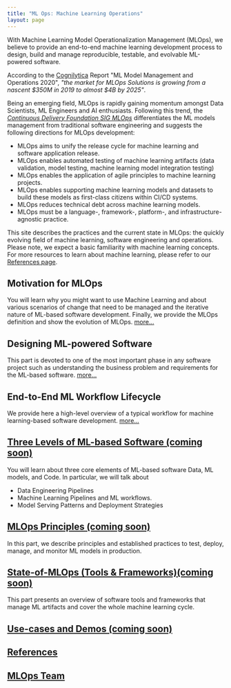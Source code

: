 ```yaml
---
title: "ML Ops: Machine Learning Operations"
layout: page
---
```


With Machine Learning Model Operationalization Management (MLOps), we believe to provide an end-to-end machine learning development process to design, build and manage reproducible, testable, and evolvable ML-powered software.

According to the [Cognilytica](https://www.cognilytica.com/2020/03/03/ml-model-management-and-operations-2020-mlops/) Report "ML Model Management and Operations 2020", *"the market for MLOps Solutions is growing from a nascent $350M in 2019 to almost $4B by 2025"*.

Being an emerging field, MLOps is rapidly gaining momentum amongst Data Scientists, ML Engineers and AI enthusiasts. Following this trend, the [*Continuous Delivery Foundation SIG MLOps*](https://github.com/cdfoundation/sig-mlops) differentiates the ML models management from traditional software engineering and suggests the following directions for MLOps development:

  * MLOps aims to unify the release cycle for machine learning and software application release.
  * MLOps enables automated testing of machine learning artifacts (data validation, model testing, machine learning model integration testing)
  * MLOps enables the application of agile principles to machine learning projects.
  * MLOps enables supporting machine learning models and datasets to build these models as first-class citizens within CI/CD systems.
  * MLOps reduces technical debt across machine learning models.
  * MLOps must be a language-, framework-, platform-, and infrastructure-agnostic practice. 

This site describes the practices and the current state in MLOps: the quickly evolving field of machine learning, software engineering and operations. Please note, we expect a basic familiarity with machine learning concepts. For more resources to learn about machine learning, please refer to our [References page](content/references.md).


## Motivation for MLOps

You will learn why you might want to use Machine Learning and about various scenarios of change that need to be managed and the iterative nature of ML-based software development. Finally, we provide the MLOps definition and show the evolution of MLOps. [more...](content/motivation.md)
   
## Designing ML-powered Software

This part is devoted to one of the most important phase in any software project such as understanding the business problem and requirements for the ML-based software. [more...](content/phase-zero.md)

## End-to-End ML Workflow Lifecycle

We provide here a high-level overview of a typical workflow for machine learning-based software development. [more...](content/end-to-end-ml-workflow.md) 

## [Three Levels of ML-based Software (coming soon) ]()

You will learn about three core elements of ML-based software Data, ML models, and Code. In particular, we will talk about 
   * Data Engineering Pipelines
   * Machine Learning Pipelines and ML workflows.
   * Model Serving Patterns and Deployment Strategies

## [MLOps Principles (coming soon)]() 

In this part, we describe principles and established practices to test, deploy, manage, and monitor ML models in production.


## [State-of-MLOps (Tools & Frameworks)(coming soon)]() 

This part presents an overview of software tools and frameworks that manage ML artifacts and cover the whole machine learning cycle.

## [Use-cases and Demos (coming soon)]()

## [References](content/references.md)

## [MLOps Team](content/ml-ops-team.md)